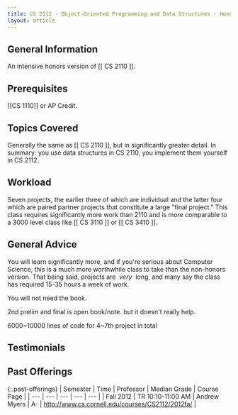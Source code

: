 ```yaml
---
title: CS 2112 - Object-Oriented Programming and Data Structures - Honors
layout: article
---
```


## General Information

An intensive honors version of [[ CS 2110 ]].

## Prerequisites

[[CS 1110]] or AP Credit.

## Topics Covered

Generally the same as [[ CS 2110 ]], but in significantly greater detail. In summary: you use data structures in CS 2110, you implement them yourself in CS 2112.

## Workload

Seven projects, the earlier three of which are individual and the latter four which are paired partner projects that constitute a large "final project." This class requires significantly more work than 2110 and is more comparable to a 3000 level class like [[ CS 3110 ]] or [[ CS 3410 ]].

## General Advice

You will learn significantly more, and if you're serious about Computer Science, this is a much more worthwhile class to take than the non-honors version. That being said, projects are  _very_  long, and many say the class has required 15-35 hours a week of work.

You will not need the book.

2nd prelim and final is open book/note. but it doesn't really help.

6000~10000 lines of code for 4~7th project in total

## Testimonials

## Past Offerings

{:.past-offerings}
| Semester | Time | Professor | Median Grade | Course Page |
| --- | --- | --- | --- | --- |
| Fall 2012 | TR 10:10-11:00 AM | Andrew Myers | A- | http://www.cs.cornell.edu/courses/CS2112/2012fa/ |
